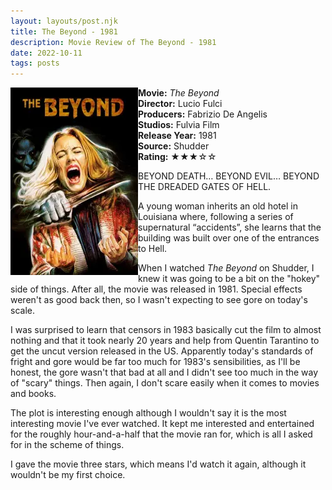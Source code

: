 ```yaml
---
layout: layouts/post.njk
title: The Beyond - 1981
description: Movie Review of The Beyond - 1981
date: 2022-10-11
tags: posts
---
```

<section class="review__info">

<img loading="lazy" class="movie__poster" src="/static/images/movie/thebeyond1981.webp" alt="Movie Poster for Halloween Kills 2021" width="204" height="300" align="left">
    
<strong>Movie:</strong> <em>The Beyond</em><br>
<strong>Director:</strong> Lucio Fulci<br>
<strong>Producers:</strong> Fabrizio De Angelis<br>
<strong>Studios:</strong> Fulvia Film <br>
<strong>Release Year:</strong> 1981<br>
<strong>Source:</strong> Shudder<br>
<strong>Rating:</strong> &#9733;&#9733;&#9733;&#9734;&#9734;
    
<p class="review__description">BEYOND DEATH… BEYOND EVIL… BEYOND THE DREADED GATES OF HELL.</p>
<p>A young woman inherits an old hotel in Louisiana where, following a series of supernatural “accidents”, she learns that the building was built over one of the entrances to Hell.</p>
</section>

When I watched <i>The Beyond</i> on Shudder, I knew it was going to be a bit on the "hokey" side of things. After all, the movie was released in 1981. Special effects weren't as good back then, so I wasn't expecting to see gore on today's scale.

I was surprised to learn that censors in 1983 basically cut the film to almost nothing and that it took nearly 20 years and help from Quentin Tarantino to get the uncut version released in the US. Apparently today's standards of fright and gore would be far too much for 1983's sensibilities, as I'll be honest, the gore wasn't that bad at all and I didn't see too much in the way of "scary" things. Then again, I don't scare easily when it comes to movies and books.

T﻿he plot is interesting enough although I wouldn't say it is the most interesting movie I've ever watched. It kept me interested and entertained for the roughly hour-and-a-half that the movie ran for, which is all I asked for in the scheme of things. 

I﻿ gave the movie three stars, which means I'd watch it again, although it wouldn't be my first choice.